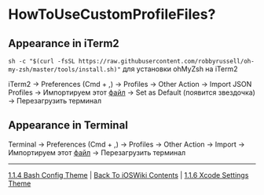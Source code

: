 # HowToUseCustomProfileFiles?

## Appearance in iTerm2

`sh -c "$(curl -fsSL https://raw.githubusercontent.com/robbyrussell/oh-my-zsh/master/tools/install.sh)"` для установки ohMyZsh на iTerm2

iTerm2 -> Preferences (Cmd + ,) -> Profiles -> Other Action -> Import JSON Profiles -> Импортируем этот [файл](./CustomEldarProfileiTerm2.json) -> Set as Default (появится звездочка) -> Перезагрузить терминал

## Appearance in Terminal

Terminal -> Preferences (Cmd + ,) -> Profiles -> Other Action -> Import -> Импортируем этот [файл](./CustomProfileEldarTerminal.terminal) -> Перезагрузить терминал

---

[1.1.4 Bash Config Theme](../1.1.4%20bashrc.md) | [Back To iOSWiki Contents](https://github.com/eldaroid/iOSWiki) | [1.1.6 Xcode Settings Theme](../1.1.6%20Xcode/)